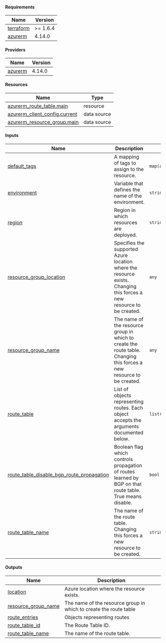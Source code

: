 <!-- BEGIN_TF_DOCS -->
#### Requirements

| Name | Version |
|------|---------|
| <a name="requirement_terraform"></a> [terraform](#requirement\_terraform) | >= 1.6.4 |
| <a name="requirement_azurerm"></a> [azurerm](#requirement\_azurerm) | 4.14.0 |

#### Providers

| Name | Version |
|------|---------|
| <a name="provider_azurerm"></a> [azurerm](#provider\_azurerm) | 4.14.0 |

#### Resources

| Name | Type |
|------|------|
| [azurerm_route_table.main](https://registry.terraform.io/providers/hashicorp/azurerm/4.14.0/docs/resources/route_table) | resource |
| [azurerm_client_config.current](https://registry.terraform.io/providers/hashicorp/azurerm/4.14.0/docs/data-sources/client_config) | data source |
| [azurerm_resource_group.main](https://registry.terraform.io/providers/hashicorp/azurerm/4.14.0/docs/data-sources/resource_group) | data source |

#### Inputs

| Name | Description | Type | Default | Required |
|------|-------------|------|---------|:--------:|
| <a name="input_default_tags"></a> [default\_tags](#input\_default\_tags) | A mapping of tags to assign to the resource. | `map(any)` | <pre>{<br/>  "ManagedByTerraform": "True"<br/>}</pre> | no |
| <a name="input_environment"></a> [environment](#input\_environment) | Variable that defines the name of the environment. | `string` | `"dev"` | no |
| <a name="input_region"></a> [region](#input\_region) | Region in which resources are deployed. | `string` | `"weu"` | no |
| <a name="input_resource_group_location"></a> [resource\_group\_location](#input\_resource\_group\_location) | Specifies the supported Azure location where the resource exists. Changing this forces a new resource to be created. | `any` | n/a | yes |
| <a name="input_resource_group_name"></a> [resource\_group\_name](#input\_resource\_group\_name) | The name of the resource group in which to create the route table. Changing this forces a new resource to be created. | `any` | n/a | yes |
| <a name="input_route_table"></a> [route\_table](#input\_route\_table) | List of objects representing routes. Each object accepts the arguments documented below. | `list(map(string))` | `[]` | no |
| <a name="input_route_table_disable_bgp_route_propagation"></a> [route\_table\_disable\_bgp\_route\_propagation](#input\_route\_table\_disable\_bgp\_route\_propagation) | Boolean flag which controls propagation of routes learned by BGP on that route table. True means disable. | `bool` | `true` | no |
| <a name="input_route_table_name"></a> [route\_table\_name](#input\_route\_table\_name) | The name of the route table. Changing this forces a new resource to be created. | `string` | n/a | yes |

#### Outputs

| Name | Description |
|------|-------------|
| <a name="output_location"></a> [location](#output\_location) | Azure location where the resource exists. |
| <a name="output_resource_group_name"></a> [resource\_group\_name](#output\_resource\_group\_name) | The name of the resource group in which to create the route table |
| <a name="output_route_entries"></a> [route\_entries](#output\_route\_entries) | Objects representing routes |
| <a name="output_route_table_id"></a> [route\_table\_id](#output\_route\_table\_id) | The Route Table ID. |
| <a name="output_route_table_name"></a> [route\_table\_name](#output\_route\_table\_name) | The name of the route table. |
<!-- END_TF_DOCS -->